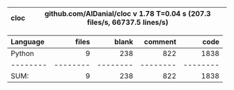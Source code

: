 cloc|github.com/AlDanial/cloc v 1.78  T=0.04 s (207.3 files/s, 66737.5 lines/s)
--- | ---

Language|files|blank|comment|code
:-------|-------:|-------:|-------:|-------:
Python|9|238|822|1838
--------|--------|--------|--------|--------
SUM:|9|238|822|1838
